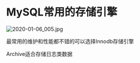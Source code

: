 # MySQL常用的存储引擎

![2020-01-06_005.jpg](https://gitee.com/gdhu/testtingop/raw/master/2020-01-06_005.jpg)

最常用的维护和性能都不错的可以选择Innodb存储引擎

Archive适合存储日志类数据